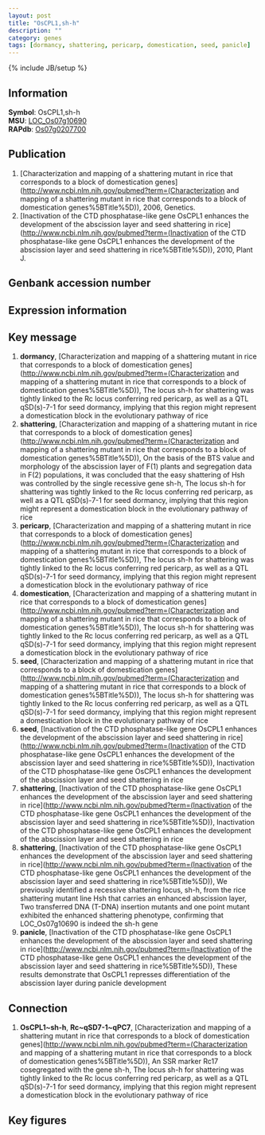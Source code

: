 ```yaml
---
layout: post
title: "OsCPL1,sh-h"
description: ""
category: genes
tags: [dormancy, shattering, pericarp, domestication, seed, panicle]
---
```

{% include JB/setup %}

## Information
__Symbol__: OsCPL1,sh-h  
__MSU__: [LOC_Os07g10690](http://rice.plantbiology.msu.edu/cgi-bin/ORF_infopage.cgi?orf=LOC_Os07g10690)  
__RAPdb__: [Os07g0207700](http://rapdb.dna.affrc.go.jp/viewer/gbrowse_details/irgsp1?name=Os07g0207700)  

## Publication
1. [Characterization and mapping of a shattering mutant in rice that corresponds to a block of domestication genes](http://www.ncbi.nlm.nih.gov/pubmed?term=(Characterization and mapping of a shattering mutant in rice that corresponds to a block of domestication genes%5BTitle%5D)), 2006, Genetics.
2. [Inactivation of the CTD phosphatase-like gene OsCPL1 enhances the development of the abscission layer and seed shattering in rice](http://www.ncbi.nlm.nih.gov/pubmed?term=(Inactivation of the CTD phosphatase-like gene OsCPL1 enhances the development of the abscission layer and seed shattering in rice%5BTitle%5D)), 2010, Plant J.

## Genbank accession number

## Expression information

## Key message
1. __dormancy__, [Characterization and mapping of a shattering mutant in rice that corresponds to a block of domestication genes](http://www.ncbi.nlm.nih.gov/pubmed?term=(Characterization and mapping of a shattering mutant in rice that corresponds to a block of domestication genes%5BTitle%5D)),  The locus sh-h for shattering was tightly linked to the Rc locus conferring red pericarp, as well as a QTL qSD(s)-7-1 for seed dormancy, implying that this region might represent a domestication block in the evolutionary pathway of rice
2. __shattering__, [Characterization and mapping of a shattering mutant in rice that corresponds to a block of domestication genes](http://www.ncbi.nlm.nih.gov/pubmed?term=(Characterization and mapping of a shattering mutant in rice that corresponds to a block of domestication genes%5BTitle%5D)),  On the basis of the BTS value and morphology of the abscission layer of F(1) plants and segregation data in F(2) populations, it was concluded that the easy shattering of Hsh was controlled by the single recessive gene sh-h, The locus sh-h for shattering was tightly linked to the Rc locus conferring red pericarp, as well as a QTL qSD(s)-7-1 for seed dormancy, implying that this region might represent a domestication block in the evolutionary pathway of rice
3. __pericarp__, [Characterization and mapping of a shattering mutant in rice that corresponds to a block of domestication genes](http://www.ncbi.nlm.nih.gov/pubmed?term=(Characterization and mapping of a shattering mutant in rice that corresponds to a block of domestication genes%5BTitle%5D)),  The locus sh-h for shattering was tightly linked to the Rc locus conferring red pericarp, as well as a QTL qSD(s)-7-1 for seed dormancy, implying that this region might represent a domestication block in the evolutionary pathway of rice
4. __domestication__, [Characterization and mapping of a shattering mutant in rice that corresponds to a block of domestication genes](http://www.ncbi.nlm.nih.gov/pubmed?term=(Characterization and mapping of a shattering mutant in rice that corresponds to a block of domestication genes%5BTitle%5D)),  The locus sh-h for shattering was tightly linked to the Rc locus conferring red pericarp, as well as a QTL qSD(s)-7-1 for seed dormancy, implying that this region might represent a domestication block in the evolutionary pathway of rice
5. __seed__, [Characterization and mapping of a shattering mutant in rice that corresponds to a block of domestication genes](http://www.ncbi.nlm.nih.gov/pubmed?term=(Characterization and mapping of a shattering mutant in rice that corresponds to a block of domestication genes%5BTitle%5D)),  The locus sh-h for shattering was tightly linked to the Rc locus conferring red pericarp, as well as a QTL qSD(s)-7-1 for seed dormancy, implying that this region might represent a domestication block in the evolutionary pathway of rice
6. __seed__, [Inactivation of the CTD phosphatase-like gene OsCPL1 enhances the development of the abscission layer and seed shattering in rice](http://www.ncbi.nlm.nih.gov/pubmed?term=(Inactivation of the CTD phosphatase-like gene OsCPL1 enhances the development of the abscission layer and seed shattering in rice%5BTitle%5D)), Inactivation of the CTD phosphatase-like gene OsCPL1 enhances the development of the abscission layer and seed shattering in rice
7. __shattering__, [Inactivation of the CTD phosphatase-like gene OsCPL1 enhances the development of the abscission layer and seed shattering in rice](http://www.ncbi.nlm.nih.gov/pubmed?term=(Inactivation of the CTD phosphatase-like gene OsCPL1 enhances the development of the abscission layer and seed shattering in rice%5BTitle%5D)), Inactivation of the CTD phosphatase-like gene OsCPL1 enhances the development of the abscission layer and seed shattering in rice
8. __shattering__, [Inactivation of the CTD phosphatase-like gene OsCPL1 enhances the development of the abscission layer and seed shattering in rice](http://www.ncbi.nlm.nih.gov/pubmed?term=(Inactivation of the CTD phosphatase-like gene OsCPL1 enhances the development of the abscission layer and seed shattering in rice%5BTitle%5D)),  We previously identified a recessive shattering locus, sh-h, from the rice shattering mutant line Hsh that carries an enhanced abscission layer, Two transferred DNA (T-DNA) insertion mutants and one point mutant exhibited the enhanced shattering phenotype, confirming that LOC_Os07g10690 is indeed the sh-h gene
9. __panicle__, [Inactivation of the CTD phosphatase-like gene OsCPL1 enhances the development of the abscission layer and seed shattering in rice](http://www.ncbi.nlm.nih.gov/pubmed?term=(Inactivation of the CTD phosphatase-like gene OsCPL1 enhances the development of the abscission layer and seed shattering in rice%5BTitle%5D)),  These results demonstrate that OsCPL1 represses differentiation of the abscission layer during panicle development

## Connection
1. __OsCPL1~sh-h__, __Rc~qSD7-1~qPC7__, [Characterization and mapping of a shattering mutant in rice that corresponds to a block of domestication genes](http://www.ncbi.nlm.nih.gov/pubmed?term=(Characterization and mapping of a shattering mutant in rice that corresponds to a block of domestication genes%5BTitle%5D)),  An SSR marker Rc17 cosegregated with the gene sh-h, The locus sh-h for shattering was tightly linked to the Rc locus conferring red pericarp, as well as a QTL qSD(s)-7-1 for seed dormancy, implying that this region might represent a domestication block in the evolutionary pathway of rice

## Key figures


